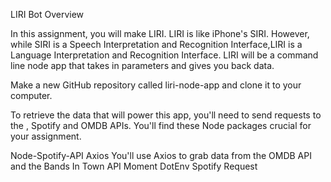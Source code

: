 LIRI Bot
Overview

In this assignment, you will make LIRI. LIRI is like iPhone's SIRI. However, while SIRI is a Speech Interpretation and Recognition Interface,LIRI is a Language Interpretation and Recognition Interface. LIRI will be a command line node app that takes in parameters and gives you back data.


Make a new GitHub repository called liri-node-app and clone it to your computer.

To retrieve the data that will power this app, you'll need to send requests to the , Spotify and OMDB APIs. You'll find these Node packages crucial for your assignment.

Node-Spotify-API
Axios
You'll use Axios to grab data from the OMDB API and the Bands In Town API
Moment
DotEnv
Spotify
Request



